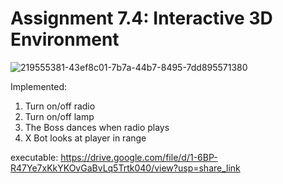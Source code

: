 # Assignment 7.4: Interactive 3D Environment

![219555381-43ef8c01-7b7a-44b7-8495-7dd895571380](https://user-images.githubusercontent.com/122818242/219555554-e18d69a4-fd2f-4815-829b-3bd12a4d73b9.png)

Implemented:
  1. Turn on/off radio
  2. Turn on/off lamp
  3. The Boss dances when radio plays
  4. X Bot looks at player in range 


executable: https://drive.google.com/file/d/1-6BP-R47Ye7xKkYKOvGaBvLq5Trtk040/view?usp=share_link
